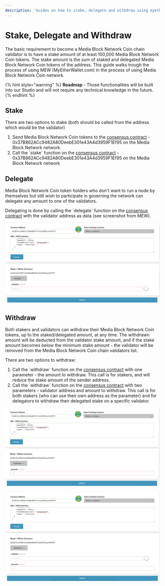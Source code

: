 ```yaml
---
description: 'Guides on how to stake, delegate and withdraw using myetherwallet.com'
---
```


# Stake, Delegate and Withdraw

The basic requirement to become a Media Block Network Coin chain validator is to have a stake amount of at least 100,000 Media Block Network Coin tokens. The stake amount is the sum of staked and delegated Media Block Network Coin tokens of the address. This guide walks trough the process of using MEW \(MyEtherWallet.com\) in the process of using Media Block Network Coin network.

{% hint style="warning" %}
**Roadmap** - Those functionalities will be built into our Studio and will not require any technical knowledge in the future.
{% endhint %}

## Stake

There are two options to stake \(both should be called from the address which would be the validator\)

1. Send Media Block Network Coin tokens to the [consensus contract](https://MBCscan.com/address/0x37B862ACc9482A80DeebE301e43A4d3959F1Ef95) - 0x37B862ACc9482A80DeebE301e43A4d3959F1Ef95 on the Media Block Network network.
2. Call the \`stake\` function on the [consensus contract](https://MBCscan.com/address/0x37B862ACc9482A80DeebE301e43A4d3959F1Ef95) - 0x37B862ACc9482A80DeebE301e43A4d3959F1Ef95 on the Media Block Network network

 

## Delegate

Media Block Network Coin token holders who don't want to run a node by themselves but still wish to participate in governing the network can delegate any amount to one of the validators.

Delegating is done by calling the \`delegate\` function on the [consensus contract](https://MBCscan.com/address/0x37B862ACc9482A80DeebE301e43A4d3959F1Ef95) with the validator address as data \(see screenshot from MEW\).

![delegate](../../.gitbook/assets/screen-shot-2019-09-04-at-14.59.27.png)

## Withdraw

Both stakers and validators can withdraw their Media Block Network Coin tokens, up to the staked/delegated amount, at any time. The withdrawn amount will be deducted from the validator stake amount, and if the stake amount becomes below the minimum stake amount - the validator will be removed from the Media Block Network Coin chain validators list.

There are two options to withdraw:

1. Call the \`withdraw\` function on the [consensus contract](https://MBCscan.com/address/0x37B862ACc9482A80DeebE301e43A4d3959F1Ef95) with one parameter - the amount to withdraw. This call is for stakers, and will reduce the stake amount of the sender address.
2. Call the \`withdraw\` function on the [consensus contract](https://MBCscan.com/address/0x37B862ACc9482A80DeebE301e43A4d3959F1Ef95) with two parameters - validator address and amount to withdraw. This call is for both stakers \(who can use their own address as the parameter\) and for delegators to withdraw their delegated stake on a specific validator.

![withdraw option \#1](../../.gitbook/assets/screen-shot-2019-09-04-at-15.01.15.png)

![withdraw option \#2](../../.gitbook/assets/screen-shot-2019-09-04-at-15.01.25.png)

